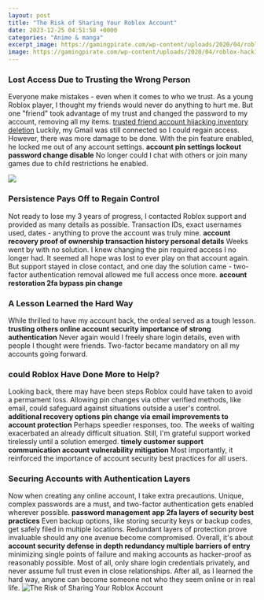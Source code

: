 ```yaml
---
layout: post
title: "The Risk of Sharing Your Roblox Account"
date: 2023-12-25 04:51:58 +0000
categories: "Anime & manga"
excerpt_image: https://gamingpirate.com/wp-content/uploads/2020/04/roblox-hack159292628-1024x382.png
image: https://gamingpirate.com/wp-content/uploads/2020/04/roblox-hack159292628-1024x382.png
---
```


### Lost Access Due to Trusting the Wrong Person
Everyone make mistakes - even when it comes to who we trust. As a young Roblox player, I thought my friends would never do anything to hurt me. But one "friend" took advantage of my trust and changed the password to my account, removing all my items. [trusted friend account hijacking inventory deletion](https://store.fi.io.vn/womens-pitbull-mom-funny-valentines-day-dog-lovers-bully-pitty-1-3)
Luckily, my Gmail was still connected so I could regain access. However, there was more damage to be done. With the pin feature enabled, he locked me out of any account settings. **account pin settings lockout password change disable** No longer could I chat with others or join many games due to child restrictions he enabled. 

![](https://i.ytimg.com/vi/yuyh3n1-Ukc/maxresdefault.jpg)
### Persistence Pays Off to Regain Control
Not ready to lose my 3 years of progress, I contacted Roblox support and provided as many details as possible. Transaction IDs, exact usernames used, dates - anything to prove the account was truly mine. **account recovery proof of ownership transaction history personal details**
Weeks went by with no solution. I knew changing the pin required access I no longer had. It seemed all hope was lost to ever play on that account again. But support stayed in close contact, and one day the solution came - two-factor authentication removal allowed me full access once more. **account restoration 2fa bypass pin change**
### A Lesson Learned the Hard Way
While thrilled to have my account back, the ordeal served as a tough lesson. **trusting others online account security importance of strong authentication** Never again would I freely share login details, even with people I thought were friends. Two-factor became mandatory on all my accounts going forward. 
### could Roblox Have Done More to Help?
Looking back, there may have been steps Roblox could have taken to avoid a permament loss. Allowing pin changes via other verified methods, like email, could safeguard against situations outside a user's control. **additional recovery options pin change via email improvements to account protection** 
Perhaps speedier responses, too. The weeks of waiting exacerbated an already difficult situation. Still, I'm grateful support worked tirelessly until a solution emerged. **timely customer support communication account vulnerability mitigation** Most importantly, it reinforced the importance of account security best practices for all users.
### Securing Accounts with Authentication Layers
Now when creating any online account, I take extra precautions. Unique, complex passwords are a must, and two-factor authentication gets enabled wherever possible.  **password management app 2fa layers of security best practices** 
Even backup options, like storing security keys or backup codes, get safely filed in multiple locations. Redundant layers of protection prove invaluable should any one avenue become compromised. Overall, it's about **account security defense in depth redundancy multiple barriers of entry** minimizing single points of failure and making accounts as hacker-proof as reasonably possible.
Most of all, only share login credentials privately, and never assume full trust even in close relationships. After all, as I learned the hard way, anyone can become someone not who they seem online or in real life.
![The Risk of Sharing Your Roblox Account](https://gamingpirate.com/wp-content/uploads/2020/04/roblox-hack159292628-1024x382.png)